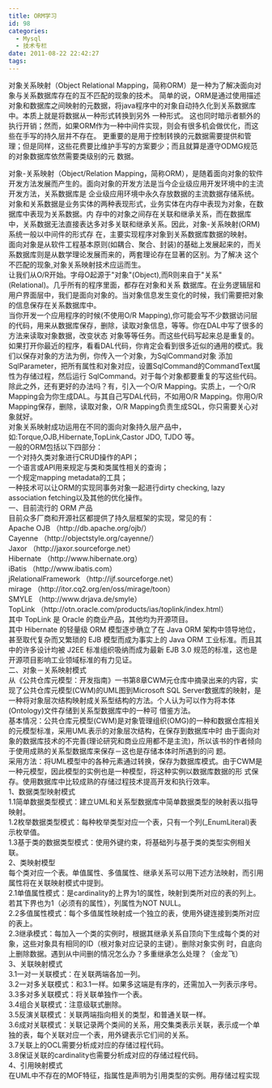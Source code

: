```yaml
---
title: ORM学习
id: 98
categories:
  - Mysql
  - 技术专栏
date: 2011-08-22 22:42:27
tags:
---
```


对象关系映射（Object Relational Mapping，简称ORM）是一种为了解决面向对象与关系数据库存在的互不匹配的现象的技术。 简单的说，ORM是通过使用描述对象和数据库之间映射的元数据，将java程序中的对象自动持久化到关系数据库中。本质上就是将数据从一种形式转换到另外 一种形式。 这也同时暗示者额外的执行开销；然而，如果ORM作为一种中间件实现，则会有很多机会做优化，而这些在手写的持久层并不存在。 更重要的是用于控制转换的元数据需要提供和管理；但是同样，这些花费要比维护手写的方案要少；而且就算是遵守ODMG规范的对象数据库依然需要类级别的元 数据。
<div></div>
对象-关系映射（Object/Relation Mapping，简称ORM），是随着面向对象的软件开发方法发展而产生的。面向对象的开发方法是当今企业级应用开发环境中的主流开发方法，关系数据库是 企业级应用环境中永久存放数据的主流数据存储系统。对象和关系数据是业务实体的两种表现形式，业务实体在内存中表现为对象，在数据库中表现为关系数据。内 存中的对象之间存在关联和继承关系，而在数据库中，关系数据无法直接表达多对多关联和继承关系。因此，对象-关系映射(ORM)系统一般以中间件的形式存 在，主要实现程序对象到关系数据库数据的映射。
<div></div>
面向对象是从软件工程基本原则(如耦合、聚合、封装)的基础上发展起来的，而关系数据库则是从数学理论发展而来的，两套理论存在显著的区别。为了解决 这个不匹配的现象,对象关系映射技术应运而生。
<div></div>
让我们从O/R开始。字母O起源于"对象"(Object),而R则来自于"关系"(Relational)。几乎所有的程序里面，都存在对象和关系 数据库。在业务逻辑层和用户界面层中，我们是面向对象的。当对象信息发生变化的时候，我们需要把对象的信息保存在关系数据库中。
<div></div>
当你开发一个应用程序的时候(不使用O/R Mapping),你可能会写不少数据访问层的代码，用来从数据库保存，删除，读取对象信息，等等。你在DAL中写了很多的方法来读取对象数据，改变状态 对象等等任务。而这些代码写起来总是重复的。
<div></div>
如果打开你最近的程序，看看DAL代码，你肯定会看到很多近似的通用的模式。我们以保存对象的方法为例，你传入一个对象，为SqlCommand对象 添加SqlParameter，把所有属性和对象对应，设置SqlCommand的CommandText属性为存储过程，然后运行 SqlCommand。对于每个对象都要重复的写这些代码。
<div></div>
除此之外，还有更好的办法吗？有，引入一个O/R Mapping。实质上，一个O/R Mapping会为你生成DAL。与其自己写DAL代码，不如用O/R Mapping。你用O/R Mapping保存，删除，读取对象，O/R Mapping负责生成SQL，你只需要关心对象就好。
<div></div>
对象关系映射成功运用在不同的面向对象持久层产品中，如:Torque,OJB,Hibernate,TopLink,Castor JDO, TJDO 等。
<div></div>
一般的ORM包括以下四部分：
<div></div>
一个对持久类对象进行CRUD操作的API；
<div></div>
一个语言或API用来规定与类和类属性相关的查询；
<div></div>
一个规定mapping metadata的工具；
<div></div>
一种技术可以让ORM的实现同事务对象一起进行dirty checking, lazy association fetching以及其他的优化操作。
<div></div>
一、目前流行的 ORM 产品
<div></div>
目前众多厂商和开源社区都提供了持久层框架的实现，常见的有：
<div></div>
Apache OJB （http://db.apache.org/ojb/）
<div></div>
Cayenne （http://objectstyle.org/cayenne/）
<div></div>
Jaxor （http://jaxor.sourceforge.net）
<div></div>
Hibernate （http://www.hibernate.org）
<div></div>
iBatis （http://www.ibatis.com）
<div></div>
jRelationalFramework （http://ijf.sourceforge.net）
<div></div>
mirage （http://itor.cq2.org/en/oss/mirage/toon）
<div></div>
SMYLE （http://www.drjava.de/smyle）
<div></div>
TopLink （http://otn.oracle.com/products/ias/toplink/index.html）
<div></div>
其中 TopLink 是 Oracle 的商业产品，其他均为开源项目。
<div></div>
其中 Hibernate 的轻量级 ORM 模型逐步确立了在 Java ORM 架构中领导地位，甚至取代复杂而又繁琐的 EJB 模型而成为事实上的 Java ORM 工业标准。而且其中的许多设计均被 J2EE 标准组织吸纳而成为最新 EJB 3.0 规范的标准，这也是开源项目影响工业领域标准的有力见证。
<div></div>
二、对象－关系映射模式
<div></div>
从《公共仓库元模型：开发指南》一书第8章CWM元仓库中摘录出来的内容，实现了公共仓库元模型(CWM)的UML图到Microsoft SQL Server数据库的映射，是一种将对象层次结构映射成关系型结构的方法。个人认为可以作为将本体(Ontology)文件存储到关系型数据库中的一种可 借鉴方法。
<div></div>
基本情况：公共仓库元模型(CWM)是对象管理组织(OMG)的一种和数据仓库相关的元模型标准，采用UML表示的对象层次结构，在保存到数据库中时 由于面向对象的数据库技术的不完善(理论研究和商业应用都不是主流)，所以该书的作者倾向于使用成熟的关系型数据库来保存－这也是存储本体时所遇到的问 题。
<div></div>
采用方法：将UML模型中的各种元素通过转换，保存为数据库模式。由于CWM是一种元模型，因此模型的实例也是一种模型，将这种实例以数据库数据的形 式保存。使用数据库中比较成熟的存储过程技术提高开发和执行效率。
<div></div>
1、数据类型映射模式
<div></div>
1.1简单数据类型模式：建立UML和关系型数据库中简单数据类型的映射表以指导映射。
<div></div>
1.2枚举数据类型模式：每种枚举类型对应一个表，只有一个列(_EnumLiteral)表示枚举值。
<div></div>
1.3基于类的数据类型模式：使用外键约束，将基础列与基于类的类型实例相关联。
<div></div>
2、类映射模型
<div></div>
每个类对应一个表。单值属性、多值属性、继承关系可以用下述方法映射，而引用属性将在关联映射模式中提到。
<div></div>
2.1单值属性模式：是cardinality的上界为1的属性，映射到类所对应的表的列上。若其下界也为1（必须有的属性），列属性为NOT NULL。
<div></div>
2.2多值属性模式：每个多值属性映射成一个独立的表，使用外键连接到类所对应的表上。
<div></div>
2.3继承模式：每加入一个类的实例时，根据其继承关系自顶向下生成每个类的对象，这些对象具有相同的ID（根对象对应记录的主键）。删除对象实例 时，自底向上删除数据。遇到从中间删的情况怎么办？多重继承怎么处理？（金龙飞）
<div></div>
3、关联映射模式
<div></div>
3.1一对一关联模式：在关联两端各加一列。
<div></div>
3.2一对多关联模式：和3.1一样。如果多这端是有序的，还需加入一列表示序号。
<div></div>
3.3多对多关联模式：将关联单独作一个表。
<div></div>
3.4组合关联模式：注意级联式删除。
<div></div>
3.5反演关联模式：关联两端指向相关的类型，和普通关联一样。
<div></div>
3.6成对关联模式：关联记录两个类间的关系，用交集类表示关联，表示成一个单独的表，每个关联对应一个表，用外键表示它们间的关系。
<div></div>
3.7关联上的OCL需要分析成对应的存储过程代码。
<div></div>
3.8保证关联的cardinality也需要分析成对应的存储过程代码。
<div></div>
4、引用映射模式
<div></div>
在UML中不存在的MOF特征，指属性是声明为引用类型的实例。用存储过程实现